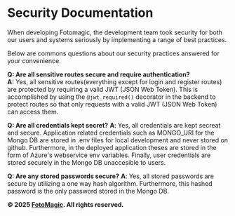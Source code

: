 # Security Documentation

When developing Fotomagic, the development team took security for both our users and systems seriously by implementing a range of best practices.

Below are commons questions about our security practices answered for your convenience.

**Q: Are all sensitive routes secure and require authentication?**  
**A:** Yes, all sensitive routes(everything except for login and register routes) are protected by requiring a valid JWT (JSON Web Token). This is accomplished by using the ```@jwt_required()``` decorator in the backend to protect routes so that only requests with a valid JWT (JSON Web Token) can access them.

**Q: Are all credentials kept secret?**
**A**: Yes, all credentials are kept secreat and secure. Application related credentials such as MONGO_URI for the Mongo DB are stored in .env files for local development and never stored on github. Furthermore, in the deployed application theses are stored in the form of Azure's webservice env variables. Finally, user credentials are stored securely in the Mongo DB unaccesible to users.

**Q: Are any stored passwords secure?**
**A**: Yes, all stored passwords are secure by utilizing a one way hash algorithm. Furthermore, this hashed password is the only password stored in the Mongo DB. 

**© 2025 [FotoMagic](https://ambitious-dune-0f7fde21e.6.azurestaticapps.net/). All rights reserved.**
